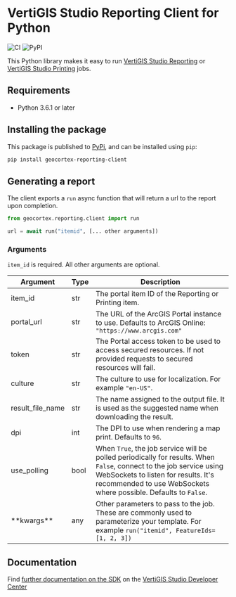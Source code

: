 # VertiGIS Studio Reporting Client for Python

![CI](https://github.com/geocortex/vertigis-reporting-client-py/workflows/CI/badge.svg) ![PyPI](https://img.shields.io/pypi/v/geocortex-reporting-client)

This Python library makes it easy to run [VertiGIS Studio Reporting](https://www.vertigisstudio.com/products/geocortex-reporting/) or [VertiGIS Studio Printing](https://www.vertigisstudio.com/products/geocortex-printing/) jobs.

## Requirements

- Python 3.6.1 or later

## Installing the package

This package is published to [PyPi](https://pypi.org/project/geocortex-reporting-client/), and can be installed using `pip`:

```bash
pip install geocortex-reporting-client
```

## Generating a report

The client exports a `run` async function that will return a url to the report upon completion.

```py
from geocortex.reporting.client import run

url = await run("itemid", [... other arguments])
```

### Arguments

`item_id` is required. All other arguments are optional.

| Argument       | Type | Description                                                                                                                                                                                                                    |
| -------------- | ---- | ------------------------------------------------------------------------------------------------------------------------------------------------------------------------------------------------------------------------------ |
| item_id        | str  | The portal item ID of the Reporting or Printing item.                                                                                                                                                                          |
| portal_url     | str  | The URL of the ArcGIS Portal instance to use. Defaults to ArcGIS Online: `"https://www.arcgis.com"`                                                                                                                            |
| token          | str  | The Portal access token to be used to access secured resources. If not provided requests to secured resources will fail.                                                                                                       |
| culture        | str  | The culture to use for localization. For example `"en-US"`.                                                                                                                                                                    |
| result_file_name    | str  | The name assigned to the output file. It is used as the suggested name when downloading the result.  |
| dpi            | int  | The DPI to use when rendering a map print. Defaults to `96`.                                                                                                                                                                   |
| use_polling    | bool | When `True`, the job service will be polled periodically for results. When `False`, connect to the job service using WebSockets to listen for results. It's recommended to use WebSockets where possible. Defaults to `False`. |
| \*\*kwargs\*\* | any  | Other parameters to pass to the job. These are commonly used to parameterize your template. For example `run("itemid", FeatureIds=[1, 2, 3])`                                                                                  |

## Documentation

Find [further documentation on the SDK](https://developers.geocortex.com/docs/reporting/sdk-overview/) on the [VertiGIS Studio Developer Center](https://developers.geocortex.com/docs/reporting/overview/)
